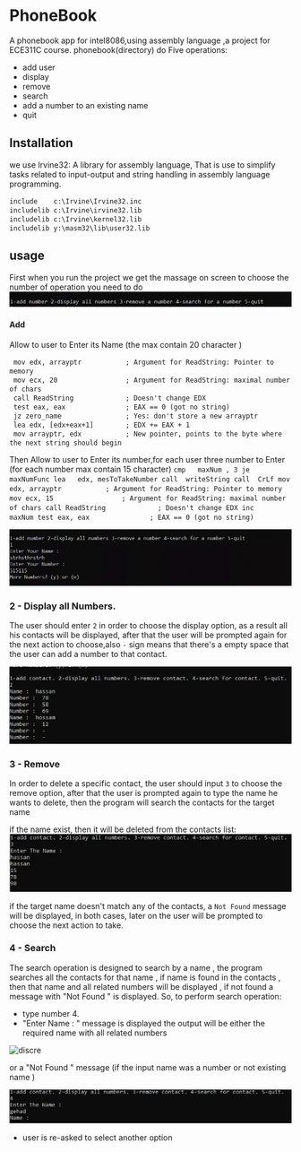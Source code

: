 # PhoneBook
A phonebook app for intel8086,using assembly language ,a project for ECE311C course.
phonebook(directory) do Five operations:    
* add user
* display
* remove
* search
* add a number to an existing name
* quit
 
 
 ## Installation
 we use Irvine32: A library for assembly language, That is use to simplify tasks related to input-output and string handling in assembly language programming.
 ```
 include    c:\Irvine\Irvine32.inc
includelib c:\Irvine\irvine32.lib
includelib c:\Irvine\kernel32.lib
includelib y:\masm32\lib\user32.lib
```


## usage
First when you run the project we get the massage on screen to choose the number of operation you need to do  
![first massage](https://github.com/AYA-NASH/PhoneBook/blob/main/screenshots/first%20massage0.PNG?raw=true)

   #### Add
   Allow to user to Enter its Name (the max contain 20 character )
   ```
    mov edx, arrayptr           ; Argument for ReadString: Pointer to memory
    mov ecx, 20                 ; Argument for ReadString: maximal number of chars
    call ReadString             ; Doesn't change EDX
    test eax, eax               ; EAX == 0 (got no string)
    jz zero_name                ; Yes: don't store a new arrayptr
    lea edx, [edx+eax+1]        ; EDX += EAX + 1
    mov arrayptr, edx           ; New pointer, points to the byte where the next string should begin
   ```    
  Then Allow to user to Enter its number,for each user three number to Enter (for each number max contain 15 character)
    ```
            cmp   maxNum , 3
            je    maxNumFunc
            lea   edx, mesToTakeNumber
	    call  writeString
	    call  CrLf
            mov edx, arrayptr           ; Argument for ReadString: Pointer to memory
            mov ecx, 15                 ; Argument for ReadString: maximal number of chars
            call ReadString             ; Doesn't change EDX
            inc     maxNum
            test eax, eax               ; EAX == 0 (got no string)
	    ```





![add massage](https://github.com/AYA-NASH/PhoneBook/blob/main/screenshots/add.PNG)
    
  
  
    
###  2 - Display all Numbers.
 The user should enter `2` in order to choose the display option, as a result all his contacts will be displayed, after that the user will be prompted again for the next action to choose,also `-` sign means that there's a empty space that the user can add a number to that contact.
 
![display all numbers](screenshots/display.jpeg)

### 3 - Remove 
In order to delete a specific contact, the user should input `3` to choose the remove option, after that the user is prompted again to type the name he wants to delete, then the program will search the contacts for the target name

if the name exist, then it will be deleted from the contacts list:
![remove success](screenshots/removeExistingName.jpeg)

if the target name doesn't match any of the contacts, a `Not Found` message will be displayed, in both cases, later on the user will be prompted to choose the next action to take.
### 4 - Search
The search operation is designed to search by a name , the program searches all the contacts for that name , if name is found in the contacts , then that name and all related numbers will be displayed , if not found a message with "Not Found " is displayed.
So, to perform search operation:
- type number 4.
- "Enter Name : " message is displayed 
the output will be either the required name with all related numbers 

![discre](screenshots/searchAnExitingName.jpeg)

 or
 a "Not Found " message (if the input name was a number or not existing name )

![discre](screenshots/searchAnInvalidName.jpeg)

- user is re-asked to select another option
